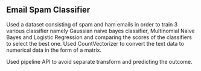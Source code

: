 ## Email Spam Classifier

Used a dataset consisting of spam and ham emails in order to train 3 various classifier namely Gaussian naive bayes classifier, Multinomial Naive Bayes and Logistic Regression and comparing the scores of the classifiers to select the best one. Used CountVectorizer to convert the text data to numerical data in the form of a matrix.

Used pipeline API to avoid separate transform and predicting the outcome.
